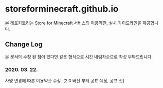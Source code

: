# storeforminecraft.github.io
본 레포지토리는 Store for Minecraft 서비스의 이용약관, 설치 가이드라인을 제공합니다.

## Change Log
본 문서의 수정 된 점이 있다면 같은 형식으로 시간 내림차순으로 작성 부탁드립니다.

### 2020. 03. 22.
사명 변경에 따른 이용약관 수정. (2.0 버전 부터 공표 예정, 공표 전)

